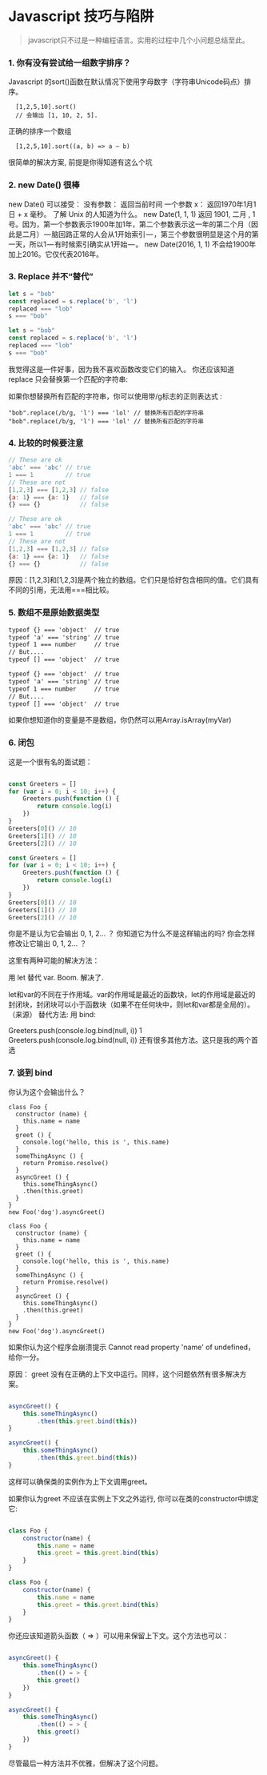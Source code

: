 # Javascript 技巧与陷阱

> javascript只不过是一种编程语言。实用的过程中几个小问题总结至此。

### 1. 你有没有尝试给一组数字排序？

Javascript 的sort()函数在默认情况下使用字母数字（字符串Unicode码点）排序。
```
  [1,2,5,10].sort() 
  // 会输出 [1, 10, 2, 5].
```
正确的排序一个数组
```
  [1,2,5,10].sort((a, b) => a — b)
```
很简单的解决方案, 前提是你得知道有这么个坑

### 2. new Date() 很棒

new Date() 可以接受：
没有参数： 返回当前时间
一个参数 x： 返回1970年1月1日 + x 毫秒。 了解 Unix 的人知道为什么。
new Date(1, 1, 1) 返回 1901, 二月 , 1号。因为，第一个参数表示1900年加1年，第二个参数表示这一年的第二个月（因此是二月） — 脑回路正常的人会从1开始索引 — ，第三个参数很明显是这个月的第一天，所以1 — 有时候索引确实从1开始 — 。
new Date(2016, 1, 1) 不会给1900年加上2016。它仅代表2016年。
 

### 3. Replace 并不“替代”

```javascript
let s = "bob"
const replaced = s.replace('b', 'l')
replaced === "lob"
s === "bob"

let s = "bob"
const replaced = s.replace('b', 'l')
replaced === "lob"
s === "bob"
```
我觉得这是一件好事，因为我不喜欢函数改变它们的输入。 你还应该知道 replace 只会替换第一个匹配的字符串:

如果你想替换所有匹配的字符串，你可以使用带/g标志的正则表达式 :

```
"bob".replace(/b/g, 'l') === 'lol' // 替换所有匹配的字符串
"bob".replace(/b/g, 'l') === 'lol' // 替换所有匹配的字符串
```
### 4. 比较的时候要注意

```javascript
// These are ok
'abc' === 'abc' // true
1 === 1         // true
// These are not
[1,2,3] === [1,2,3] // false
{a: 1} === {a: 1}   // false
{} === {}           // false

// These are ok
'abc' === 'abc' // true
1 === 1         // true
// These are not
[1,2,3] === [1,2,3] // false
{a: 1} === {a: 1}   // false
{} === {}           // false
```
原因：[1,2,3]和[1,2,3]是两个独立的数组。它们只是恰好包含相同的值。它们具有不同的引用，无法用===相比较。

### 5. 数组不是原始数据类型

```md
typeof {} === 'object'  // true
typeof 'a' === 'string' // true
typeof 1 === number     // true
// But....
typeof [] === 'object'  // true

typeof {} === 'object'  // true
typeof 'a' === 'string' // true
typeof 1 === number     // true
// But....
typeof [] === 'object'  // true
```
如果你想知道你的变量是不是数组，你仍然可以用Array.isArray(myVar)

### 6. 闭包

这是一个很有名的面试题：

```JavaScript

const Greeters = []
for (var i = 0; i < 10; i++) {
    Greeters.push(function () {
        return console.log(i)
    })
}
Greeters[0]() // 10
Greeters[1]() // 10
Greeters[2]() // 10

const Greeters = []
for (var i = 0; i < 10; i++) {
    Greeters.push(function () {
        return console.log(i)
    })
}
Greeters[0]() // 10
Greeters[1]() // 10
Greeters[2]() // 10
```
你是不是认为它会输出 0, 1, 2… ？ 你知道它为什么不是这样输出的吗? 你会怎样修改让它输出 0, 1, 2… ？

这里有两种可能的解决方法：

用 let 替代 var. Boom. 解决了.

let和var的不同在于作用域。var的作用域是最近的函数块，let的作用域是最近的封闭块，封闭块可以小于函数块（如果不在任何块中，则let和var都是全局的）。（来源）
替代方法: 用 bind:


Greeters.push(console.log.bind(null, i))
1
Greeters.push(console.log.bind(null, i))
还有很多其他方法。这只是我的两个首选

### 7. 谈到 bind

你认为这个会输出什么？

```
class Foo {
  constructor (name) {
    this.name = name
  }
  greet () {
    console.log('hello, this is ', this.name)
  }
  someThingAsync () {
    return Promise.resolve()
  }
  asyncGreet () {
    this.someThingAsync()
    .then(this.greet)
  }
}
new Foo('dog').asyncGreet()

class Foo {
  constructor (name) {
    this.name = name
  }
  greet () {
    console.log('hello, this is ', this.name)
  }
  someThingAsync () {
    return Promise.resolve()
  }
  asyncGreet () {
    this.someThingAsync()
    .then(this.greet)
  }
}
new Foo('dog').asyncGreet()
```
如果你认为这个程序会崩溃提示 Cannot read property 'name' of undefined，给你一分。

原因： greet 没有在正确的上下文中运行。同样，这个问题依然有很多解决方案。

```JavaScript

asyncGreet() {
    this.someThingAsync()
        .then(this.greet.bind(this))
}

asyncGreet() {
    this.someThingAsync()
        .then(this.greet.bind(this))
}
```
这样可以确保类的实例作为上下文调用greet。

如果你认为greet 不应该在实例上下文之外运行, 你可以在类的constructor中绑定它:

```JavaScript

class Foo {
    constructor(name) {
        this.name = name
        this.greet = this.greet.bind(this)
    }
}

class Foo {
    constructor(name) {
        this.name = name
        this.greet = this.greet.bind(this)
    }
}
```
你还应该知道箭头函数（ => ）可以用来保留上下文。这个方法也可以：

```JavaScript

asyncGreet() {
    this.someThingAsync()
        .then(() = > {
        this.greet()
    })
}

asyncGreet() {
    this.someThingAsync()
        .then(() = > {
        this.greet()
    })
}
```

尽管最后一种方法并不优雅，但解决了这个问题。